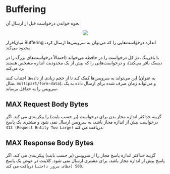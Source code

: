# Buffering

نحوه خواندن درخواست قبل از ارسال آن

<p align="center"><img src="/assets/img/buffering.png"></p>

میان‌افزار Buffering اندازه درخواست‌هایی را که می‌توان به سرویس‌ها ارسال کرد، محدود می‌کند.

با بافرینگ، دژ کل درخواست را در حافظه می‌خواند (احتمالاً درخواست‌های بزرگ را در دیسک بافر می‌کند)، و درخواست‌هایی را که بیش از یک محدودیت اندازه مشخص هستند رد می‌کند.

این می‌تواند به سرویس‌ها کمک کند تا از حجم زیادی از داده‌ها اجتناب کنند (به عنوان مثال، `multipart/form-data`)، و می‌تواند زمان صرف شده برای ارسال داده به یک سرویس را به حداقل برساند.

## MAX Request Body Bytes

گزینه حداکثر اندازه مجاز بدن برای درخواست (بر حسب بایت) را پیکربندی می کند. اگر درخواست بیش از اندازه مجاز باشد، به سرویس ارسال نمی شود و مشتری یک پاسخ `413 (Request Entity Too Large)` دریافت می کند.

## MAX Response Body Bytes

گزینه حداکثر اندازه پاسخ مجاز را از سرویس (بر حسب بایت) پیکربندی می کند. اگر پاسخ بیش از اندازه مجاز باشد، برای مشتری ارسال نمی شود. کلاینت در عوض یک پاسخ `500 (خطای سرور داخلی)` دریافت می کند.
